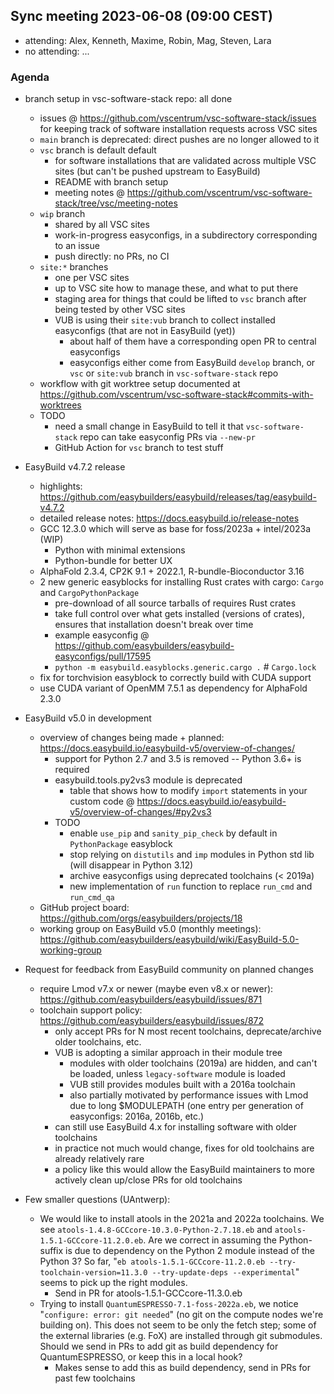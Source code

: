 ## Sync meeting 2023-06-08 (09:00 CEST)

- attending: Alex, Kenneth, Maxime, Robin, Mag, Steven, Lara
- no attending: ...

### Agenda

- branch setup in vsc-software-stack repo: all done
    - issues @ https://github.com/vscentrum/vsc-software-stack/issues for keeping track of software installation requests across VSC sites
    - `main` branch is deprecated: direct pushes are no longer allowed to it
    - `vsc` branch is default default
        - for software installations that are validated across multiple VSC sites (but can't be pushed upstream to EasyBuild)
        - README with branch setup
        - meeting notes @ https://github.com/vscentrum/vsc-software-stack/tree/vsc/meeting-notes
    - `wip` branch
        - shared by all VSC sites
        - work-in-progress easyconfigs, in a subdirectory corresponding to an issue
        - push directly: no PRs, no CI
    - `site:*` branches
        - one per VSC sites
        - up to VSC site how to manage these, and what to put there
        - staging area for things that could be lifted to `vsc` branch after being tested by other VSC sites
        - VUB is using their `site:vub` branch to collect installed easyconfigs (that are not in EasyBuild (yet))
            - about half of them have a corresponding open PR to central easyconfigs
            - easyconfigs either come from EasyBuild `develop` branch, or `vsc` or `site:vub` branch in `vsc-software-stack` repo
    - workflow with git worktree setup documented at https://github.com/vscentrum/vsc-software-stack#commits-with-worktrees
    - TODO
        - need a small change in EasyBuild to tell it that `vsc-software-stack` repo can take easyconfig PRs via `--new-pr`
        - GitHub Action for `vsc` branch to test stuff
- EasyBuild v4.7.2 release
    - highlights: https://github.com/easybuilders/easybuild/releases/tag/easybuild-v4.7.2
    - detailed release notes: https://docs.easybuild.io/release-notes
    - GCC 12.3.0 which will serve as base for foss/2023a + intel/2023a (WIP)
        - Python with minimal extensions
        - Python-bundle for better UX
    - AlphaFold 2.3.4, CP2K 9.1 + 2022.1, R-bundle-Bioconductor 3.16
    - 2 new generic easyblocks for installing Rust crates with cargo: `Cargo` and `CargoPythonPackage`
        - pre-download of all source tarballs of requires Rust crates
        - take full control over what gets installed (versions of crates), ensures that installation doesn't break over time
        - example easyconfig @ https://github.com/easybuilders/easybuild-easyconfigs/pull/17595
        - `python -m easybuild.easyblocks.generic.cargo .`  # `Cargo.lock`
    - fix for torchvision easyblock to correctly build with CUDA support
    - use CUDA variant of OpenMM 7.5.1 as dependency for AlphaFold 2.3.0
- EasyBuild v5.0 in development
    - overview of changes being made + planned: https://docs.easybuild.io/easybuild-v5/overview-of-changes/
        - support for Python 2.7 and 3.5 is removed -- Python 3.6+ is required
        - easybuild.tools.py2vs3 module is deprecated
            - table that shows how to modify `import` statements in your custom code @ https://docs.easybuild.io/easybuild-v5/overview-of-changes/#py2vs3
        - TODO
            - enable `use_pip` and `sanity_pip_check` by default in `PythonPackage` easyblock
            - stop relying on `distutils` and `imp` modules in Python std lib (will disappear in Python 3.12)
            - archive easyconfigs using deprecated toolchains (< 2019a)
            - new implementation of `run` function to replace `run_cmd` and `run_cmd_qa`
    - GitHub project board: https://github.com/orgs/easybuilders/projects/18
    - working group on EasyBuild v5.0 (monthly meetings): https://github.com/easybuilders/easybuild/wiki/EasyBuild-5.0-working-group
- Request for feedback from EasyBuild community on planned changes

    - require Lmod v7.x or newer (maybe even v8.x or newer): https://github.com/easybuilders/easybuild/issues/871
    - toolchain support policy: https://github.com/easybuilders/easybuild/issues/872
        - only accept PRs for N most recent toolchains, deprecate/archive older toolchains, etc.
        - VUB is adopting a similar approach in their module tree
            - modules with older toolchains (2019a) are hidden, and can't be loaded, unless `legacy-software` module is loaded
            - VUB still provides modules built with a 2016a toolchain
            - also partially motivated by performance issues with Lmod due to long $MODULEPATH (one entry per generation of easyconfigs: 2016a, 2016b, etc.)
        - can still use EasyBuild 4.x for installing software with older toolchains
        - in practice not much would change, fixes for old toolchains are already relatively rare
        - a policy like this would allow the EasyBuild maintainers to more actively clean up/close PRs for old toolchains

- Few smaller questions (UAntwerp):
    - We would like to install atools in the 2021a and 2022a toolchains.
      We see `atools-1.4.8-GCCcore-10.3.0-Python-2.7.18.eb` and `atools-1.5.1-GCCcore-11.2.0.eb`. Are we correct in assuming the Python-suffix is due to dependency on the Python 2 module instead of the Python 3?
      So far, "`eb atools-1.5.1-GCCcore-11.2.0.eb --try-toolchain-version=11.3.0 --try-update-deps --experimental`" seems to pick up the right modules.
      - Send in PR for atools-1.5.1-GCCcore-11.3.0.eb
    - Trying to install `QuantumESPRESSO-7.1-foss-2022a.eb`, we notice "`configure: error: git needed`" (no git on the compute nodes we're building on).
      This does not seem to be only the fetch step; some of the external libraries (e.g. FoX) are installed through git submodules.
      Should we send in PRs to add git as build dependency for QuantumESPRESSO, or keep this in a local hook?
      - Makes sense to add this as build dependency, send in PRs for past few toolchains
